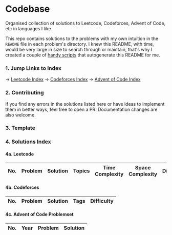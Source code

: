 # Codebase
Organised collection of solutions to Leetcode, Codeforces, Advent of Code, etc in languages I like.

This repo contains solutions to the problems with my own intuition in the `README` file in each problem's directory. I knew this README, with time, would be very large in size to search through or maintain, that's why I created a couple of [handy scripts](./scripts/) that autogenerate this README for me.

### 1. Jump Links to Index
→ [Leetcode Index](https://github.com/ab1nv/codebase?tab=readme-ov-file#4a-leetcode)
→ [Codeforces Index](https://github.com/ab1nv/codebase?tab=readme-ov-file#4a-leetcode)
→ [Advent of Code Index](https://github.com/ab1nv/codebase?tab=readme-ov-file#4a-leetcode)

### 2. Contributing
If you find any errors in the solutions listed here or have ideas to implement them in better ways, feel free to open a PR. Documentation changes are also welcome. 

### 3. Template

### 4. Solutions  Index

#### 4a. Leetcode

| No. | Problem | Solution | Topics | Time Complexity | Space Complexity | Difficulty |
|----------|----------|----------|----------|----------|----------|----------|

#### 4b. Codeforces

| No. | Problem | Solution | Tags | Difficulty |
|----------|----------|----------|----------|----------|

#### 4c. Advent of Code Problemset

| No. | Year | Problem  | Solution |
|----------|----------|----------|----------|